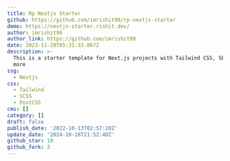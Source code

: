 ```yaml
---
title: Rp Nextjs Starter
github: https://github.com/imrishit98/rp-nextjs-starter
demo: https://nextjs-starter.rishit.dev/
author: imrishit98
author_link: https://github.com/imrishit98
date: 2023-11-28T05:31:33.067Z
description: >-
  This is a starter template for Next.js projects with Tailwind CSS, SEO, and
  more
ssg:
  - Nextjs
css:
  - Tailwind
  - SCSS
  - PostCSS
cms: []
category: []
draft: false
publish_date: '2022-10-13T02:57:20Z'
update_date: '2024-10-16T21:52:40Z'
github_star: 10
github_fork: 3
---
```

